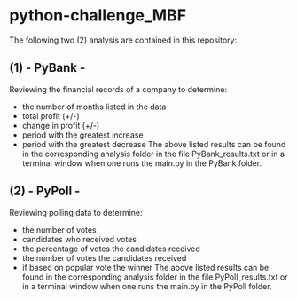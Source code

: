 # python-challenge_MBF

The following two (2) analysis are contained in this repository:

## (1) - PyBank -
Reviewing the financial records of a company to determine:
- the number of months listed in the data
- total profit (+/-)
- change in profit (+/-)
- period with the greatest increase
- period with the greatest decrease
The above listed results can be found in the corresponding analysis folder in the file PyBank_results.txt or in a terminal window when one runs the main.py in the PyBank folder.

## (2) - PyPoll - 
Reviewing polling data to determine:
- the number of votes
- candidates who received votes
- the percentage of votes the candidates received 
- the number of votes the candidates received
- if based on popular vote the winner
The above listed results can be found in the corresponding analysis folder in the file PyPoll_results.txt or in a terminal window when one runs the main.py in the PyPoll folder.